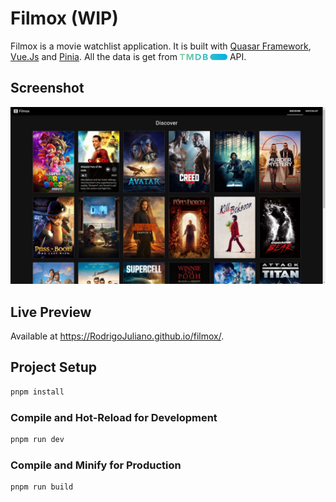 # Filmox (WIP)

Filmox is a movie watchlist application. It is built with [Quasar Framework](https://quasar.dev/), [Vue.Js](https://vuejs.org) and [Pinia](https://pinia.vuejs.org/). All the data is get from [<img src="src/assets/tmdb-logo.svg" height="10" alt="TMDb Logo">](https://www.themoviedb.org/) API.

## Screenshot

![Filmox](.github/screenshot.png)

## Live Preview

Available at https://RodrigoJuliano.github.io/filmox/.

## Project Setup

```sh
pnpm install
```

### Compile and Hot-Reload for Development

```sh
pnpm run dev
```

### Compile and Minify for Production

```sh
pnpm run build
```
